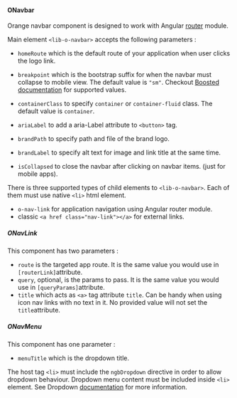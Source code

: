 #### ONavbar

Orange navbar component is designed to work with Angular [router](https://angular.io/docs/ts/latest/guide/router.html) module.

Main element `<lib-o-navbar>` accepts the following parameters :

* `homeRoute` which is the default route of your application when user clicks the logo link.
* `breakpoint` which is the bootstrap suffix for when the navbar must collapse to mobile view. The default value is `"sm"`. Checkout [Boosted documentation][1] for supported values.
* `containerClass` to specify `container` or `container-fluid` class. The default value is `container`.
* `ariaLabel` to add a aria-Label attribute to  `<button>` tag.

* `brandPath` to specify path and file of the brand logo.
* `brandLabel` to specify alt text for image and link title at the same time.
* `isCollapsed` to close the navbar after clicking on navbar items. (just for mobile apps).

There is three supported types of child elements to `<lib-o-navbar>`. Each of them must use native `<li>` html element.

* `o-nav-link` for application navigation using Angular router module.
* classic `<a href class="nav-link"></a>` for external links.

##### ONavLink

This component has two parameters :

* `route` is the targeted app route. It is the same value you would use in `[routerLink]`attribute.
* `query`, optional, is the params to pass. It is the same value you would use in `[queryParams]`attribute.
* `title` which acts as `<a>` tag attribute `title`. Can be handy when using icon nav links with no text in it. No provided value will not set the `title`attribute.

##### ONavMenu

This component has one parameter :

* `menuTitle` which is the dropdown title.

The host tag `<li>` must include the `ngbDropdown` directive in order to allow dropdown behaviour. Dropdown menu content must be included inside `<li>` element. See Dropdown [documentation](https://ng-bootstrap.github.io/#/components/dropdown) for more information.

[1]: https://boosted.orange.com/docs/4.4/layout/overview "Title"


